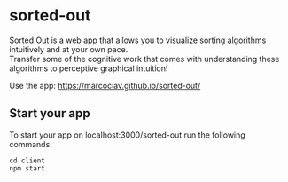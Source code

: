 
# sorted-out  

Sorted Out is a web app that allows you to visualize sorting algorithms intuitively and at your own pace.  
Transfer some of the cognitive work that comes with understanding these algorithms to perceptive graphical intuition!  

Use the app: <https://marcociav.github.io/sorted-out/>

## Start your app

To start your app on localhost:3000/sorted-out run the following commands:

```console
cd client
npm start
```
